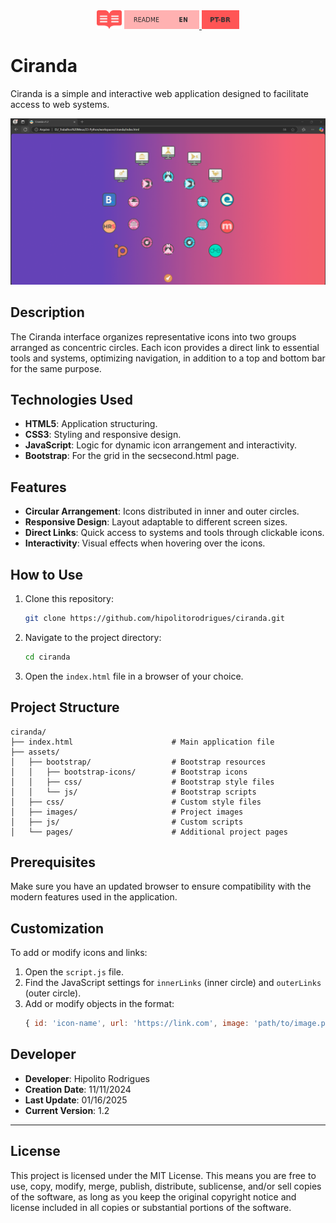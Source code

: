 <div align="center">
   <img height="30" width="40" src="https://github.com/hipolitorodrigues/assets-for-github/blob/985021e61af3982fd9f28be446b106b958f24696/images/01/img-readme-ico.svg">
   <a href="./README.md">
      <img height="30" width="120" src="https://github.com/hipolitorodrigues/assets-for-github/blob/985021e61af3982fd9f28be446b106b958f24696/images/01/img-readme-en.svg">
   </a>
   <a href="./README.pt-BR.md">
      <img height="30" width="60" src="https://github.com/hipolitorodrigues/assets-for-github/blob/985021e61af3982fd9f28be446b106b958f24696/images/01/img-readme-pt-br.svg">
   </a>
</div>

# Ciranda

Ciranda is a simple and interactive web application designed to facilitate access to web systems.

![alt text](https://github.com/hipolitorodrigues/ciranda/blob/5e354c1b1ad0bf8a30bb20acd324818beef8f86f/assets/images/sampling.png)

## Description

The Ciranda interface organizes representative icons into two groups arranged as concentric circles. Each icon provides a direct link to essential tools and systems, optimizing navigation, in addition to a top and bottom bar for the same purpose.

## Technologies Used

- **HTML5**: Application structuring.
- **CSS3**: Styling and responsive design.
- **JavaScript**: Logic for dynamic icon arrangement and interactivity.
- **Bootstrap**: For the grid in the secsecond.html page.

## Features

- **Circular Arrangement**: Icons distributed in inner and outer circles.
- **Responsive Design**: Layout adaptable to different screen sizes.
- **Direct Links**: Quick access to systems and tools through clickable icons.
- **Interactivity**: Visual effects when hovering over the icons.

## How to Use

1. Clone this repository:
   ```bash
   git clone https://github.com/hipolitorodrigues/ciranda.git
   ```

2. Navigate to the project directory:
   ```bash
   cd ciranda
   ```

3. Open the `index.html` file in a browser of your choice.

## Project Structure

```plaintext
ciranda/
├── index.html                      # Main application file
├── assets/
│   ├── bootstrap/                  # Bootstrap resources
│   │   ├── bootstrap-icons/        # Bootstrap icons
│   │   ├── css/                    # Bootstrap style files
│   │   └── js/                     # Bootstrap scripts
│   ├── css/                        # Custom style files
│   ├── images/                     # Project images
│   ├── js/                         # Custom scripts
│   └── pages/                      # Additional project pages
```

## Prerequisites

Make sure you have an updated browser to ensure compatibility with the modern features used in the application.

## Customization

To add or modify icons and links:

1. Open the `script.js` file.
2. Find the JavaScript settings for `innerLinks` (inner circle) and `outerLinks` (outer circle).
3. Add or modify objects in the format:
   ```javascript
   { id: 'icon-name', url: 'https://link.com', image: 'path/to/image.png' }
   ```

## Developer

- **Developer**: Hipolito Rodrigues
- **Creation Date**: 11/11/2024
- **Last Update**: 01/16/2025
- **Current Version**: 1.2

---

## License

This project is licensed under the MIT License. This means you are free to use, copy, modify, merge, publish, distribute, sublicense, and/or sell copies of the software, as long as you keep the original copyright notice and license included in all copies or substantial portions of the software.

